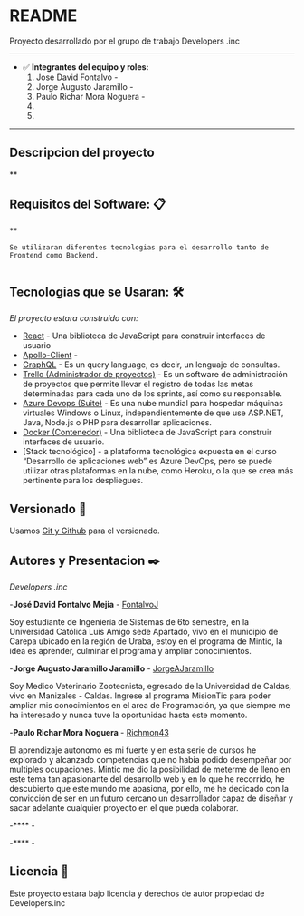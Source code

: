 # README

Proyecto desarrollado por el grupo de trabajo Developers .inc

---

- ✅ **Integrantes del equipo y roles:**
    1.   Jose David Fontalvo - 
    2.  Jorge Augusto Jaramillo -  
    3.  Paulo Richar Mora Noguera -
    4.  
    5.  

---

## **Descripcion del proyecto**

**


## **Requisitos del Software: 📋**

**

```
Se utilizaran diferentes tecnologias para el desarrollo tanto de Frontend como Backend.


```

## **Tecnologias que se Usaran: 🛠️**

*El proyecto estara construido con:*

- [React](https://es.reactjs.org/) - Una biblioteca de JavaScript para construir interfaces de usuario
- [Apollo-Client](https://www.apollographql.com/docs/react/) - 
- [GraphQL](https://graphql.org/) - Es un query language, es decir, un lenguaje de consultas.
- [Trello (Administrador de proyectos)](https://trello.com/) - Es un software de administración de proyectos que permite llevar el registro de todas las metas determinadas para cada uno de los sprints, así como su responsable. 
- [Azure Devops (Suite)](https://azure.microsoft.com/en-us/services/devops/) - Es una nube mundial para hospedar máquinas virtuales Windows o Linux, independientemente de que use ASP.NET, Java, Node.js o PHP para desarrollar aplicaciones.
- [Docker (Contenedor)](https://www.docker.com/) - Una biblioteca de JavaScript para construir interfaces de usuario.
- [Stack tecnológico] - a plataforma tecnológica expuesta en el curso “Desarrollo de aplicaciones web” es Azure DevOps, pero se puede utilizar otras plataformas en la nube, como Heroku, o la que se crea más pertinente para los despliegues.





## **Versionado 📌**

Usamos [Git y Github](http://github.com/) para el versionado.


## **Autores y Presentacion ✒️**

*Developers .inc*

-**José David Fontalvo Mejia** - [FontalvoJ](https://github.com/FontalvoJ)

Soy estudiante de Ingeniería de Sistemas de 6to semestre, en la Universidad Católica Luis Amigó sede Apartadó, vivo en el municipio de Carepa ubicado en la región de Uraba,  estoy en el programa de Mintic, la idea es aprender, culminar el programa y ampliar conocimientos.

-**Jorge Augusto Jaramillo Jaramillo** - [JorgeAJaramillo](https://github.com/JorgeAJaramillo)

Soy Medico Veterinario Zootecnista, egresado de la Universidad de Caldas, vivo en Manizales - Caldas. Ingrese al programa MisionTic para
poder ampliar mis conocimientos en el area de Programación, ya que siempre me ha interesado y nunca tuve la oportunidad hasta este momento.

-**Paulo Richar Mora Noguera** - [Richmon43](https://github.com/richmon43)

El aprendizaje autonomo es mi fuerte y en esta serie de cursos he explorado y alcanzado competencias que no habia podido desempeñar por multiples ocupaciones. Mintic me dio la posibilidad de meterme de lleno en este tema tan apasionante del desarrollo web y en lo que he recorrido, he descubierto que este mundo me apasiona, por ello, me he dedicado con la convicción de ser en un futuro cercano un desarrollador capaz de diseñar y sacar adelante cualquier proyecto en el que pueda colaborar. 

-**** - []()

-**** - []()



## **Licencia 📄**

Este proyecto estara bajo licencia y derechos de autor propiedad de Developers.inc
